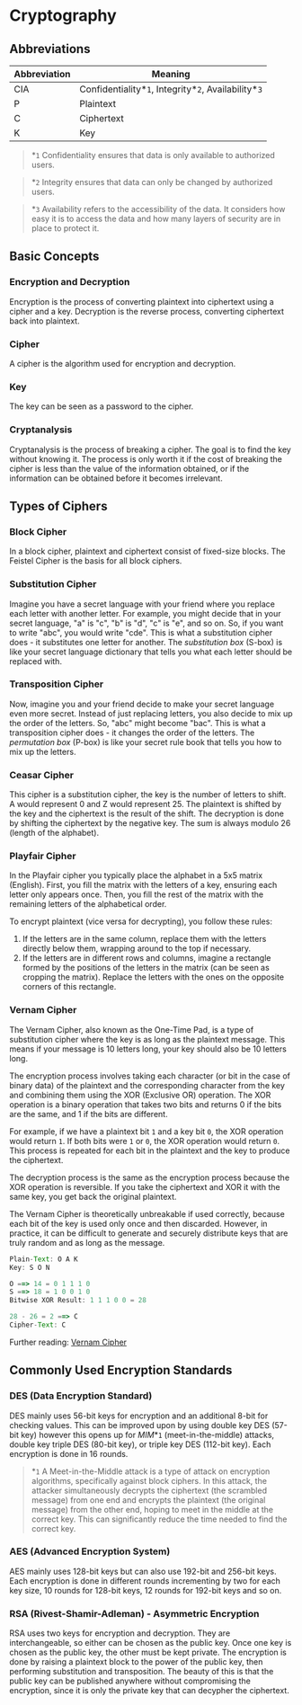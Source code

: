 # Cryptography

## Abbreviations

| Abbreviation | Meaning                                                 |
| ------------ | ------------------------------------------------------- |
| CIA          | Confidentiality\*`1`, Integrity\*`2`, Availability\*`3` |
| P            | Plaintext                                               |
| C            | Ciphertext                                              |
| K            | Key                                                     |

> \*`1` Confidentiality ensures that data is only available to authorized users.

> \*`2` Integrity ensures that data can only be changed by authorized users.

> \*`3` Availability refers to the accessibility of the data. It considers how easy it is to access the data and how many layers of security are in place to protect it.

## Basic Concepts

### Encryption and Decryption

Encryption is the process of converting plaintext into ciphertext using a cipher and a key. Decryption is the reverse process, converting ciphertext back into plaintext.

### Cipher

A cipher is the algorithm used for encryption and decryption.

### Key

The key can be seen as a password to the cipher.

### Cryptanalysis

Cryptanalysis is the process of breaking a cipher. The goal is to find the key without knowing it. The process is only worth it if the cost of breaking the cipher is less than the value of the information obtained, or if the information can be obtained before it becomes irrelevant.

## Types of Ciphers

### Block Cipher

In a block cipher, plaintext and ciphertext consist of fixed-size blocks. The Feistel Cipher is the basis for all block ciphers.

### Substitution Cipher

Imagine you have a secret language with your friend where you replace each letter with another letter. For example, you might decide that in your secret language, "a" is "c", "b" is "d", "c" is "e", and so on. So, if you want to write "abc", you would write "cde". This is what a substitution cipher does - it substitutes one letter for another. The _substitution box_ (S-box) is like your secret language dictionary that tells you what each letter should be replaced with.

### Transposition Cipher

Now, imagine you and your friend decide to make your secret language even more secret. Instead of just replacing letters, you also decide to mix up the order of the letters. So, "abc" might become "bac". This is what a transposition cipher does - it changes the order of the letters. The _permutation box_ (P-box) is like your secret rule book that tells you how to mix up the letters.

### Ceasar Cipher

This cipher is a substitution cipher, the key is the number of letters to shift. A would represent 0 and Z would represent 25. The plaintext is shifted by the key and the ciphertext is the result of the shift. The decryption is done by shifting the ciphertext by the negative key. The sum is always modulo 26 (length of the alphabet).

### Playfair Cipher

In the Playfair cipher you typically place the alphabet in a 5x5 matrix (English). First, you fill the matrix with the letters of a key, ensuring each letter only appears once. Then, you fill the rest of the matrix with the remaining letters of the alphabetical order.

To encrypt plaintext (vice versa for decrypting), you follow these rules:

1. If the letters are in the same column, replace them with the letters directly below them, wrapping around to the top if necessary.
2. If the letters are in different rows and columns, imagine a rectangle formed by the positions of the letters in the matrix (can be seen as cropping the matrix). Replace the letters with the ones on the opposite corners of this rectangle.

### Vernam Cipher

The Vernam Cipher, also known as the One-Time Pad, is a type of substitution cipher where the key is as long as the plaintext message. This means if your message is 10 letters long, your key should also be 10 letters long.

The encryption process involves taking each character (or bit in the case of binary data) of the plaintext and the corresponding character from the key and combining them using the XOR (Exclusive OR) operation. The XOR operation is a binary operation that takes two bits and returns 0 if the bits are the same, and 1 if the bits are different.

For example, if we have a plaintext bit `1` and a key bit `0`, the XOR operation would return `1`. If both bits were `1` or `0`, the XOR operation would return `0`. This process is repeated for each bit in the plaintext and the key to produce the ciphertext.

The decryption process is the same as the encryption process because the XOR operation is reversible. If you take the ciphertext and XOR it with the same key, you get back the original plaintext.

The Vernam Cipher is theoretically unbreakable if used correctly, because each bit of the key is used only once and then discarded. However, in practice, it can be difficult to generate and securely distribute keys that are truly random and as long as the message.

```js
Plain-Text: O A K
Key: S O N
```

```js
O ==> 14 = 0 1 1 1 0
S ==> 18 = 1 0 0 1 0
Bitwise XOR Result: 1 1 1 0 0 = 28
```

```js
28 - 26 = 2 ==> C
Cipher-Text: C
```

Further reading: [Vernam Cipher](https://www.geeksforgeeks.org/vernam-cipher-in-cryptography/)

## Commonly Used Encryption Standards

### DES (Data Encryption Standard)

DES mainly uses 56-bit keys for encryption and an additional 8-bit for checking values. This can be improved upon by using double key DES (57-bit key) however this opens up for _MIM_\*`1` (meet-in-the-middle) attacks, double key triple DES (80-bit key), or triple key DES (112-bit key). Each encryption is done in 16 rounds.

> \*`1` A Meet-in-the-Middle attack is a type of attack on encryption algorithms, specifically against block ciphers. In this attack, the attacker simultaneously decrypts the ciphertext (the scrambled message) from one end and encrypts the plaintext (the original message) from the other end, hoping to meet in the middle at the correct key. This can significantly reduce the time needed to find the correct key.

### AES (Advanced Encryption System)

AES mainly uses 128-bit keys but can also use 192-bit and 256-bit keys. Each encryption is done in different rounds incrementing by two for each key size, 10 rounds for 128-bit keys, 12 rounds for 192-bit keys and so on.

### RSA (Rivest-Shamir-Adleman) - Asymmetric Encryption

RSA uses two keys for encryption and decryption. They are interchangeable, so either can be chosen as the public key. Once one key is chosen as the public key, the other must be kept private. The encryption is done by raising a plaintext block to the power of the public key, then performing substitution and transposition. The beauty of this is that the public key can be published anywhere without compromising the encryption, since it is only the private key that can decypher the ciphertext.
